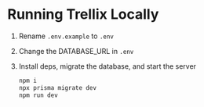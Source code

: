# Running Trellix Locally

1. Rename `.env.example` to `.env`
2. Change the DATABASE_URL in `.env`
3. Install deps, migrate the database, and start the server

   ```sh
   npm i
   npx prisma migrate dev
   npm run dev
   ```
